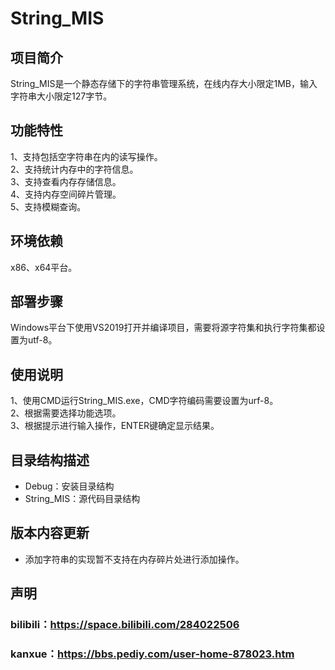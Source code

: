 # String_MIS
## 项目简介
String_MIS是一个静态存储下的字符串管理系统，在线内存大小限定1MB，输入字符串大小限定127字节。
## 功能特性
1、支持包括空字符串在内的读写操作。  
2、支持统计内存中的字符信息。  
3、支持查看内存存储信息。  
4、支持内存空间碎片管理。  
5、支持模糊查询。  
## 环境依赖
x86、x64平台。
## 部署步骤
Windows平台下使用VS2019打开并编译项目，需要将源字符集和执行字符集都设置为utf-8。
## 使用说明
1、使用CMD运行String_MIS.exe，CMD字符编码需要设置为urf-8。  
2、根据需要选择功能选项。  
3、根据提示进行输入操作，ENTER键确定显示结果。  
## 目录结构描述
* Debug：安装目录结构
* String_MIS：源代码目录结构
## 版本内容更新
* 添加字符串的实现暂不支持在内存碎片处进行添加操作。
## 声明
### bilibili：https://space.bilibili.com/284022506
### kanxue：https://bbs.pediy.com/user-home-878023.htm
